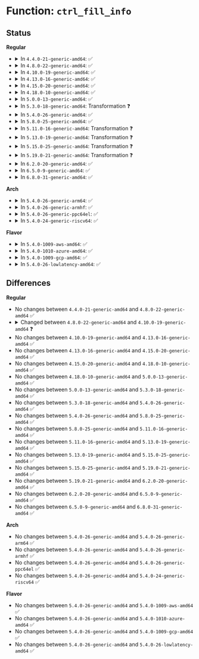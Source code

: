 # Function: <code>ctrl_fill_info</code>

## Status
<b>Regular</b>
<ul>
<li>
<details>
<summary>In <code>4.4.0-21-generic-amd64</code>: ✅</summary>

```c
int ctrl_fill_info(struct genl_family * family, u32 portid, u32 seq, u32 flags, struct sk_buff * skb, u8 cmd)
```

```json
{
  "name": "ctrl_fill_info",
  "collision_type": "Unique Static",
  "inline_type": "No",
  "funcs": [
    {
      "addr": 18446744071586511776,
      "name": "ctrl_fill_info",
      "external": false,
      "loc": "net/netlink/genetlink.c:690",
      "file": "net/netlink/genetlink.c",
      "inline": "seen, unknown",
      "caller_inline": [],
      "caller_func": [
        "net/netlink/genetlink.c:ctrl_build_family_msg",
        "net/netlink/genetlink.c:ctrl_dumpfamily"
      ]
    }
  ],
  "symbols": [
    {
      "addr": 18446744071586511776,
      "name": "ctrl_fill_info",
      "section": ".text",
      "bind": "STB_LOCAL",
      "size": 1099
    }
  ]
}
```
</details>
</li>
<li>
<details>
<summary>In <code>4.8.0-22-generic-amd64</code>: ✅</summary>

```c
int ctrl_fill_info(struct genl_family * family, u32 portid, u32 seq, u32 flags, struct sk_buff * skb, u8 cmd)
```

```json
{
  "name": "ctrl_fill_info",
  "collision_type": "Unique Static",
  "inline_type": "No",
  "funcs": [
    {
      "addr": 18446744071586954112,
      "name": "ctrl_fill_info",
      "external": false,
      "loc": "net/netlink/genetlink.c:685",
      "file": "net/netlink/genetlink.c",
      "inline": "seen, unknown",
      "caller_inline": [],
      "caller_func": [
        "net/netlink/genetlink.c:ctrl_build_family_msg",
        "net/netlink/genetlink.c:ctrl_dumpfamily"
      ]
    }
  ],
  "symbols": [
    {
      "addr": 18446744071586954112,
      "name": "ctrl_fill_info",
      "section": ".text",
      "bind": "STB_LOCAL",
      "size": 1074
    }
  ]
}
```
</details>
</li>
<li>
<details>
<summary>In <code>4.10.0-19-generic-amd64</code>: ✅</summary>

```c
int ctrl_fill_info(const struct genl_family * family, u32 portid, u32 seq, u32 flags, struct sk_buff * skb, u8 cmd)
```

```json
{
  "name": "ctrl_fill_info",
  "collision_type": "Unique Static",
  "inline_type": "No",
  "funcs": [
    {
      "addr": 18446744071587148992,
      "name": "ctrl_fill_info",
      "external": false,
      "loc": "net/netlink/genetlink.c:641",
      "file": "net/netlink/genetlink.c",
      "inline": "seen, unknown",
      "caller_inline": [],
      "caller_func": [
        "net/netlink/genetlink.c:ctrl_build_family_msg",
        "net/netlink/genetlink.c:ctrl_dumpfamily"
      ]
    }
  ],
  "symbols": [
    {
      "addr": 18446744071587148992,
      "name": "ctrl_fill_info",
      "section": ".text",
      "bind": "STB_LOCAL",
      "size": 1074
    }
  ]
}
```
</details>
</li>
<li>
<details>
<summary>In <code>4.13.0-16-generic-amd64</code>: ✅</summary>

```c
int ctrl_fill_info(const struct genl_family * family, u32 portid, u32 seq, u32 flags, struct sk_buff * skb, u8 cmd)
```

```json
{
  "name": "ctrl_fill_info",
  "collision_type": "Unique Static",
  "inline_type": "No",
  "funcs": [
    {
      "addr": 18446744071587280000,
      "name": "ctrl_fill_info",
      "external": false,
      "loc": "net/netlink/genetlink.c:644",
      "file": "net/netlink/genetlink.c",
      "inline": "seen, unknown",
      "caller_inline": [],
      "caller_func": [
        "net/netlink/genetlink.c:ctrl_build_family_msg",
        "net/netlink/genetlink.c:ctrl_dumpfamily"
      ]
    }
  ],
  "symbols": [
    {
      "addr": 18446744071587280000,
      "name": "ctrl_fill_info",
      "section": ".text",
      "bind": "STB_LOCAL",
      "size": 1020
    }
  ]
}
```
</details>
</li>
<li>
<details>
<summary>In <code>4.15.0-20-generic-amd64</code>: ✅</summary>

```c
int ctrl_fill_info(const struct genl_family * family, u32 portid, u32 seq, u32 flags, struct sk_buff * skb, u8 cmd)
```

```json
{
  "name": "ctrl_fill_info",
  "collision_type": "Unique Static",
  "inline_type": "No",
  "funcs": [
    {
      "addr": 18446744071587800080,
      "name": "ctrl_fill_info",
      "external": false,
      "loc": "net/netlink/genetlink.c:645",
      "file": "net/netlink/genetlink.c",
      "inline": "seen, unknown",
      "caller_inline": [],
      "caller_func": [
        "net/netlink/genetlink.c:ctrl_build_family_msg",
        "net/netlink/genetlink.c:ctrl_dumpfamily"
      ]
    }
  ],
  "symbols": [
    {
      "addr": 18446744071587800080,
      "name": "ctrl_fill_info",
      "section": ".text",
      "bind": "STB_LOCAL",
      "size": 1020
    }
  ]
}
```
</details>
</li>
<li>
<details>
<summary>In <code>4.18.0-10-generic-amd64</code>: ✅</summary>

```c
int ctrl_fill_info(const struct genl_family * family, u32 portid, u32 seq, u32 flags, struct sk_buff * skb, u8 cmd)
```

```json
{
  "name": "ctrl_fill_info",
  "collision_type": "Unique Static",
  "inline_type": "No",
  "funcs": [
    {
      "addr": 18446744071588141616,
      "name": "ctrl_fill_info",
      "external": false,
      "loc": "net/netlink/genetlink.c:647",
      "file": "net/netlink/genetlink.c",
      "inline": "seen, unknown",
      "caller_inline": [],
      "caller_func": [
        "net/netlink/genetlink.c:ctrl_build_family_msg",
        "net/netlink/genetlink.c:ctrl_dumpfamily"
      ]
    }
  ],
  "symbols": [
    {
      "addr": 18446744071588141616,
      "name": "ctrl_fill_info",
      "section": ".text",
      "bind": "STB_LOCAL",
      "size": 1025
    }
  ]
}
```
</details>
</li>
<li>
<details>
<summary>In <code>5.0.0-13-generic-amd64</code>: ✅</summary>

```c
int ctrl_fill_info(const struct genl_family * family, u32 portid, u32 seq, u32 flags, struct sk_buff * skb, u8 cmd)
```

```json
{
  "name": "ctrl_fill_info",
  "collision_type": "Unique Static",
  "inline_type": "No",
  "funcs": [
    {
      "addr": 18446744071588324336,
      "name": "ctrl_fill_info",
      "external": false,
      "loc": "net/netlink/genetlink.c:648",
      "file": "net/netlink/genetlink.c",
      "inline": "seen, unknown",
      "caller_inline": [],
      "caller_func": [
        "net/netlink/genetlink.c:ctrl_build_family_msg",
        "net/netlink/genetlink.c:ctrl_dumpfamily"
      ]
    }
  ],
  "symbols": [
    {
      "addr": 18446744071588324336,
      "name": "ctrl_fill_info",
      "section": ".text",
      "bind": "STB_LOCAL",
      "size": 1025
    }
  ]
}
```
</details>
</li>
<li>
<details>
<summary>In <code>5.3.0-18-generic-amd64</code>: Transformation ❓</summary>

```c
int ctrl_fill_info(const struct genl_family * family, u32 portid, u32 seq, u32 flags, struct sk_buff * skb, u8 cmd)
```

```json
{
  "name": "ctrl_fill_info",
  "collision_type": "Unique Static",
  "inline_type": "No",
  "funcs": [
    {
      "addr": 0,
      "name": "ctrl_fill_info",
      "external": false,
      "loc": "net/netlink/genetlink.c:675",
      "file": "net/netlink/genetlink.c",
      "inline": "seen, unknown",
      "caller_inline": [],
      "caller_func": [
        "net/netlink/genetlink.c:ctrl_build_family_msg",
        "net/netlink/genetlink.c:ctrl_dumpfamily"
      ]
    }
  ],
  "symbols": [
    {
      "addr": 18446744071588722704,
      "name": "ctrl_fill_info",
      "section": ".text",
      "bind": "STB_LOCAL",
      "size": 1010
    },
    {
      "addr": 18446744071588728491,
      "name": "ctrl_fill_info.cold",
      "section": ".text",
      "bind": "STB_LOCAL",
      "size": 35
    }
  ]
}
```
</details>
</li>
<li>
<details>
<summary>In <code>5.4.0-26-generic-amd64</code>: ✅</summary>

```c
int ctrl_fill_info(const struct genl_family * family, u32 portid, u32 seq, u32 flags, struct sk_buff * skb, u8 cmd)
```

```json
{
  "name": "ctrl_fill_info",
  "collision_type": "Unique Static",
  "inline_type": "No",
  "funcs": [
    {
      "addr": 18446744071588946368,
      "name": "ctrl_fill_info",
      "external": false,
      "loc": "net/netlink/genetlink.c:675",
      "file": "net/netlink/genetlink.c",
      "inline": "seen, unknown",
      "caller_inline": [],
      "caller_func": [
        "net/netlink/genetlink.c:ctrl_build_family_msg",
        "net/netlink/genetlink.c:ctrl_dumpfamily"
      ]
    }
  ],
  "symbols": [
    {
      "addr": 18446744071588946368,
      "name": "ctrl_fill_info",
      "section": ".text",
      "bind": "STB_LOCAL",
      "size": 1017
    }
  ]
}
```
</details>
</li>
<li>
<details>
<summary>In <code>5.8.0-25-generic-amd64</code>: ✅</summary>

```c
int ctrl_fill_info(const struct genl_family * family, u32 portid, u32 seq, u32 flags, struct sk_buff * skb, u8 cmd)
```

```json
{
  "name": "ctrl_fill_info",
  "collision_type": "Unique Static",
  "inline_type": "No",
  "funcs": [
    {
      "addr": 18446744071589840928,
      "name": "ctrl_fill_info",
      "external": false,
      "loc": "net/netlink/genetlink.c:752",
      "file": "net/netlink/genetlink.c",
      "inline": "seen, unknown",
      "caller_inline": [],
      "caller_func": [
        "net/netlink/genetlink.c:ctrl_getfamily",
        "net/netlink/genetlink.c:ctrl_dumpfamily"
      ]
    }
  ],
  "symbols": [
    {
      "addr": 18446744071589840928,
      "name": "ctrl_fill_info",
      "section": ".text",
      "bind": "STB_LOCAL",
      "size": 1036
    }
  ]
}
```
</details>
</li>
<li>
<details>
<summary>In <code>5.11.0-16-generic-amd64</code>: Transformation ❓</summary>

```c
int ctrl_fill_info(const struct genl_family * family, u32 portid, u32 seq, u32 flags, struct sk_buff * skb, u8 cmd)
```

```json
{
  "name": "ctrl_fill_info",
  "collision_type": "Unique Static",
  "inline_type": "No",
  "funcs": [
    {
      "addr": 0,
      "name": "ctrl_fill_info",
      "external": false,
      "loc": "net/netlink/genetlink.c:821",
      "file": "net/netlink/genetlink.c",
      "inline": "seen, unknown",
      "caller_inline": [],
      "caller_func": [
        "net/netlink/genetlink.c:ctrl_getfamily",
        "net/netlink/genetlink.c:ctrl_dumpfamily"
      ]
    }
  ],
  "symbols": [
    {
      "addr": 18446744071589878672,
      "name": "ctrl_fill_info",
      "section": ".text",
      "bind": "STB_LOCAL",
      "size": 1044
    },
    {
      "addr": 18446744071591633655,
      "name": "ctrl_fill_info.cold",
      "section": ".text",
      "bind": "STB_LOCAL",
      "size": 24
    }
  ]
}
```
</details>
</li>
<li>
<details>
<summary>In <code>5.13.0-19-generic-amd64</code>: Transformation ❓</summary>

```c
int ctrl_fill_info(const struct genl_family * family, u32 portid, u32 seq, u32 flags, struct sk_buff * skb, u8 cmd)
```

```json
{
  "name": "ctrl_fill_info",
  "collision_type": "Unique Static",
  "inline_type": "No",
  "funcs": [
    {
      "addr": 0,
      "name": "ctrl_fill_info",
      "external": false,
      "loc": "net/netlink/genetlink.c:821",
      "file": "net/netlink/genetlink.c",
      "inline": "seen, unknown",
      "caller_inline": [],
      "caller_func": [
        "net/netlink/genetlink.c:ctrl_getfamily",
        "net/netlink/genetlink.c:ctrl_dumpfamily"
      ]
    }
  ],
  "symbols": [
    {
      "addr": 18446744071589783680,
      "name": "ctrl_fill_info",
      "section": ".text",
      "bind": "STB_LOCAL",
      "size": 1073
    },
    {
      "addr": 18446744071591577056,
      "name": "ctrl_fill_info.cold",
      "section": ".text",
      "bind": "STB_LOCAL",
      "size": 24
    }
  ]
}
```
</details>
</li>
<li>
<details>
<summary>In <code>5.15.0-25-generic-amd64</code>: Transformation ❓</summary>

```c
int ctrl_fill_info(const struct genl_family * family, u32 portid, u32 seq, u32 flags, struct sk_buff * skb, u8 cmd)
```

```json
{
  "name": "ctrl_fill_info",
  "collision_type": "Unique Static",
  "inline_type": "No",
  "funcs": [
    {
      "addr": 0,
      "name": "ctrl_fill_info",
      "external": false,
      "loc": "net/netlink/genetlink.c:813",
      "file": "net/netlink/genetlink.c",
      "inline": "seen, unknown",
      "caller_inline": [],
      "caller_func": [
        "net/netlink/genetlink.c:ctrl_getfamily",
        "net/netlink/genetlink.c:ctrl_dumpfamily"
      ]
    }
  ],
  "symbols": [
    {
      "addr": 18446744071590544064,
      "name": "ctrl_fill_info",
      "section": ".text",
      "bind": "STB_LOCAL",
      "size": 1073
    },
    {
      "addr": 18446744071592711546,
      "name": "ctrl_fill_info.cold",
      "section": ".text",
      "bind": "STB_LOCAL",
      "size": 24
    }
  ]
}
```
</details>
</li>
<li>
<details>
<summary>In <code>5.19.0-21-generic-amd64</code>: Transformation ❓</summary>

```c
int ctrl_fill_info(const struct genl_family * family, u32 portid, u32 seq, u32 flags, struct sk_buff * skb, u8 cmd)
```

```json
{
  "name": "ctrl_fill_info",
  "collision_type": "Unique Static",
  "inline_type": "No",
  "funcs": [
    {
      "addr": 0,
      "name": "ctrl_fill_info",
      "external": false,
      "loc": "net/netlink/genetlink.c:813",
      "file": "net/netlink/genetlink.c",
      "inline": "seen, unknown",
      "caller_inline": [],
      "caller_func": [
        "net/netlink/genetlink.c:ctrl_build_family_msg",
        "net/netlink/genetlink.c:ctrl_dumpfamily"
      ]
    }
  ],
  "symbols": [
    {
      "addr": 18446744071592154304,
      "name": "ctrl_fill_info",
      "section": ".text",
      "bind": "STB_LOCAL",
      "size": 1128
    },
    {
      "addr": 18446744071594597585,
      "name": "ctrl_fill_info.cold",
      "section": ".text",
      "bind": "STB_LOCAL",
      "size": 24
    }
  ]
}
```
</details>
</li>
<li>
<details>
<summary>In <code>6.2.0-20-generic-amd64</code>: ✅</summary>

```c
int ctrl_fill_info(const struct genl_family * family, u32 portid, u32 seq, u32 flags, struct sk_buff * skb, u8 cmd)
```

```json
{
  "name": "ctrl_fill_info",
  "collision_type": "Unique Static",
  "inline_type": "No",
  "funcs": [
    {
      "addr": 18446744071593980560,
      "name": "ctrl_fill_info",
      "external": false,
      "loc": "net/netlink/genetlink.c:1086",
      "file": "net/netlink/genetlink.c",
      "inline": "seen, unknown",
      "caller_inline": [],
      "caller_func": [
        "net/netlink/genetlink.c:ctrl_build_family_msg",
        "net/netlink/genetlink.c:ctrl_dumpfamily"
      ]
    }
  ],
  "symbols": [
    {
      "addr": 18446744071593980560,
      "name": "ctrl_fill_info",
      "section": ".text",
      "bind": "STB_LOCAL",
      "size": 1207
    }
  ]
}
```
</details>
</li>
<li>
<details>
<summary>In <code>6.5.0-9-generic-amd64</code>: ✅</summary>

```c
int ctrl_fill_info(const struct genl_family * family, u32 portid, u32 seq, u32 flags, struct sk_buff * skb, u8 cmd)
```

```json
{
  "name": "ctrl_fill_info",
  "collision_type": "Unique Static",
  "inline_type": "No",
  "funcs": [
    {
      "addr": 18446744071594358544,
      "name": "ctrl_fill_info",
      "external": false,
      "loc": "net/netlink/genetlink.c:1088",
      "file": "net/netlink/genetlink.c",
      "inline": "seen, unknown",
      "caller_inline": [],
      "caller_func": [
        "net/netlink/genetlink.c:ctrl_build_family_msg",
        "net/netlink/genetlink.c:ctrl_dumpfamily"
      ]
    }
  ],
  "symbols": [
    {
      "addr": 18446744071594358544,
      "name": "ctrl_fill_info",
      "section": ".text",
      "bind": "STB_LOCAL",
      "size": 1207
    }
  ]
}
```
</details>
</li>
<li>
<details>
<summary>In <code>6.8.0-31-generic-amd64</code>: ✅</summary>

```c
int ctrl_fill_info(const struct genl_family * family, u32 portid, u32 seq, u32 flags, struct sk_buff * skb, u8 cmd)
```

```json
{
  "name": "ctrl_fill_info",
  "collision_type": "Unique Static",
  "inline_type": "No",
  "funcs": [
    {
      "addr": 18446744071595158576,
      "name": "ctrl_fill_info",
      "external": false,
      "loc": "net/netlink/genetlink.c:1227",
      "file": "net/netlink/genetlink.c",
      "inline": "seen, unknown",
      "caller_inline": [],
      "caller_func": [
        "net/netlink/genetlink.c:ctrl_build_family_msg",
        "net/netlink/genetlink.c:ctrl_dumpfamily"
      ]
    }
  ],
  "symbols": [
    {
      "addr": 18446744071595158576,
      "name": "ctrl_fill_info",
      "section": ".text",
      "bind": "STB_LOCAL",
      "size": 1213
    }
  ]
}
```
</details>
</li>
</ul>
<b>Arch</b>
<ul>
<li>
<details>
<summary>In <code>5.4.0-26-generic-arm64</code>: ✅</summary>

```c
int ctrl_fill_info(const struct genl_family * family, u32 portid, u32 seq, u32 flags, struct sk_buff * skb, u8 cmd)
```

```json
{
  "name": "ctrl_fill_info",
  "collision_type": "Unique Static",
  "inline_type": "No",
  "funcs": [
    {
      "addr": 18446603336502547432,
      "name": "ctrl_fill_info",
      "external": false,
      "loc": "net/netlink/genetlink.c:675",
      "file": "net/netlink/genetlink.c",
      "inline": "seen, unknown",
      "caller_inline": [],
      "caller_func": [
        "net/netlink/genetlink.c:ctrl_build_family_msg",
        "net/netlink/genetlink.c:ctrl_dumpfamily"
      ]
    }
  ],
  "symbols": [
    {
      "addr": 18446603336502547432,
      "name": "ctrl_fill_info",
      "section": ".text",
      "bind": "STB_LOCAL",
      "size": 1040
    }
  ]
}
```
</details>
</li>
<li>
<details>
<summary>In <code>5.4.0-26-generic-armhf</code>: ✅</summary>

```c
int ctrl_fill_info(const struct genl_family * family, u32 portid, u32 seq, u32 flags, struct sk_buff * skb, u8 cmd)
```

```json
{
  "name": "ctrl_fill_info",
  "collision_type": "Unique Static",
  "inline_type": "No",
  "funcs": [
    {
      "addr": 3235253080,
      "name": "ctrl_fill_info",
      "external": false,
      "loc": "net/netlink/genetlink.c:675",
      "file": "net/netlink/genetlink.c",
      "inline": "seen, unknown",
      "caller_inline": [],
      "caller_func": [
        "net/netlink/genetlink.c:ctrl_build_family_msg",
        "net/netlink/genetlink.c:ctrl_dumpfamily"
      ]
    }
  ],
  "symbols": [
    {
      "addr": 3235253080,
      "name": "ctrl_fill_info",
      "section": ".text",
      "bind": "STB_LOCAL",
      "size": 984
    }
  ]
}
```
</details>
</li>
<li>
<details>
<summary>In <code>5.4.0-26-generic-ppc64el</code>: ✅</summary>

```c
int ctrl_fill_info(const struct genl_family * family, u32 portid, u32 seq, u32 flags, struct sk_buff * skb, u8 cmd)
```

```json
{
  "name": "ctrl_fill_info",
  "collision_type": "Unique Static",
  "inline_type": "No",
  "funcs": [
    {
      "addr": 13835058055296121920,
      "name": "ctrl_fill_info",
      "external": false,
      "loc": "net/netlink/genetlink.c:675",
      "file": "net/netlink/genetlink.c",
      "inline": "seen, unknown",
      "caller_inline": [],
      "caller_func": [
        "net/netlink/genetlink.c:ctrl_build_family_msg",
        "net/netlink/genetlink.c:ctrl_dumpfamily"
      ]
    }
  ],
  "symbols": [
    {
      "addr": 13835058055296121920,
      "name": "ctrl_fill_info",
      "section": ".text",
      "bind": "STB_LOCAL",
      "size": 1336
    }
  ]
}
```
</details>
</li>
<li>
<details>
<summary>In <code>5.4.0-24-generic-riscv64</code>: ✅</summary>

```c
int ctrl_fill_info(const struct genl_family * family, u32 portid, u32 seq, u32 flags, struct sk_buff * skb, u8 cmd)
```

```json
{
  "name": "ctrl_fill_info",
  "collision_type": "Unique Static",
  "inline_type": "No",
  "funcs": [
    {
      "addr": 18446743936278709982,
      "name": "ctrl_fill_info",
      "external": false,
      "loc": "net/netlink/genetlink.c:675",
      "file": "net/netlink/genetlink.c",
      "inline": "seen, unknown",
      "caller_inline": [],
      "caller_func": [
        "net/netlink/genetlink.c:ctrl_build_family_msg",
        "net/netlink/genetlink.c:ctrl_dumpfamily"
      ]
    }
  ],
  "symbols": [
    {
      "addr": 18446743936278709982,
      "name": "ctrl_fill_info",
      "section": ".text",
      "bind": "STB_LOCAL",
      "size": 762
    }
  ]
}
```
</details>
</li>
</ul>
<b>Flavor</b>
<ul>
<li>
<details>
<summary>In <code>5.4.0-1009-aws-amd64</code>: ✅</summary>

```c
int ctrl_fill_info(const struct genl_family * family, u32 portid, u32 seq, u32 flags, struct sk_buff * skb, u8 cmd)
```

```json
{
  "name": "ctrl_fill_info",
  "collision_type": "Unique Static",
  "inline_type": "No",
  "funcs": [
    {
      "addr": 18446744071588552752,
      "name": "ctrl_fill_info",
      "external": false,
      "loc": "net/netlink/genetlink.c:675",
      "file": "net/netlink/genetlink.c",
      "inline": "seen, unknown",
      "caller_inline": [],
      "caller_func": [
        "net/netlink/genetlink.c:ctrl_build_family_msg",
        "net/netlink/genetlink.c:ctrl_dumpfamily"
      ]
    }
  ],
  "symbols": [
    {
      "addr": 18446744071588552752,
      "name": "ctrl_fill_info",
      "section": ".text",
      "bind": "STB_LOCAL",
      "size": 1017
    }
  ]
}
```
</details>
</li>
<li>
<details>
<summary>In <code>5.4.0-1010-azure-amd64</code>: ✅</summary>

```c
int ctrl_fill_info(const struct genl_family * family, u32 portid, u32 seq, u32 flags, struct sk_buff * skb, u8 cmd)
```

```json
{
  "name": "ctrl_fill_info",
  "collision_type": "Unique Static",
  "inline_type": "No",
  "funcs": [
    {
      "addr": 18446744071588264736,
      "name": "ctrl_fill_info",
      "external": false,
      "loc": "net/netlink/genetlink.c:675",
      "file": "net/netlink/genetlink.c",
      "inline": "seen, unknown",
      "caller_inline": [],
      "caller_func": [
        "net/netlink/genetlink.c:ctrl_build_family_msg",
        "net/netlink/genetlink.c:ctrl_dumpfamily"
      ]
    }
  ],
  "symbols": [
    {
      "addr": 18446744071588264736,
      "name": "ctrl_fill_info",
      "section": ".text",
      "bind": "STB_LOCAL",
      "size": 1017
    }
  ]
}
```
</details>
</li>
<li>
<details>
<summary>In <code>5.4.0-1009-gcp-amd64</code>: ✅</summary>

```c
int ctrl_fill_info(const struct genl_family * family, u32 portid, u32 seq, u32 flags, struct sk_buff * skb, u8 cmd)
```

```json
{
  "name": "ctrl_fill_info",
  "collision_type": "Unique Static",
  "inline_type": "No",
  "funcs": [
    {
      "addr": 18446744071588884928,
      "name": "ctrl_fill_info",
      "external": false,
      "loc": "net/netlink/genetlink.c:675",
      "file": "net/netlink/genetlink.c",
      "inline": "seen, unknown",
      "caller_inline": [],
      "caller_func": [
        "net/netlink/genetlink.c:ctrl_build_family_msg",
        "net/netlink/genetlink.c:ctrl_dumpfamily"
      ]
    }
  ],
  "symbols": [
    {
      "addr": 18446744071588884928,
      "name": "ctrl_fill_info",
      "section": ".text",
      "bind": "STB_LOCAL",
      "size": 1017
    }
  ]
}
```
</details>
</li>
<li>
<details>
<summary>In <code>5.4.0-26-lowlatency-amd64</code>: ✅</summary>

```c
int ctrl_fill_info(const struct genl_family * family, u32 portid, u32 seq, u32 flags, struct sk_buff * skb, u8 cmd)
```

```json
{
  "name": "ctrl_fill_info",
  "collision_type": "Unique Static",
  "inline_type": "No",
  "funcs": [
    {
      "addr": 18446744071589026992,
      "name": "ctrl_fill_info",
      "external": false,
      "loc": "net/netlink/genetlink.c:675",
      "file": "net/netlink/genetlink.c",
      "inline": "seen, unknown",
      "caller_inline": [],
      "caller_func": [
        "net/netlink/genetlink.c:ctrl_build_family_msg",
        "net/netlink/genetlink.c:ctrl_dumpfamily"
      ]
    }
  ],
  "symbols": [
    {
      "addr": 18446744071589026992,
      "name": "ctrl_fill_info",
      "section": ".text",
      "bind": "STB_LOCAL",
      "size": 1017
    }
  ]
}
```
</details>
</li>
</ul>

## Differences
<b>Regular</b>
<ul>
<li>
No changes between <code>4.4.0-21-generic-amd64</code> and <code>4.8.0-22-generic-amd64</code> ✅
</li>
<li>
<details>
<summary>Changed between <code>4.8.0-22-generic-amd64</code> and <code>4.10.0-19-generic-amd64</code> ❓</summary>
<ul>
<li>
<b>Param type changed. </b>
<code>struct genl_family * family</code> ➡️ <code>const struct genl_family * family</code>
</li>
</ul>
</details>
</li>
<li>
No changes between <code>4.10.0-19-generic-amd64</code> and <code>4.13.0-16-generic-amd64</code> ✅
</li>
<li>
No changes between <code>4.13.0-16-generic-amd64</code> and <code>4.15.0-20-generic-amd64</code> ✅
</li>
<li>
No changes between <code>4.15.0-20-generic-amd64</code> and <code>4.18.0-10-generic-amd64</code> ✅
</li>
<li>
No changes between <code>4.18.0-10-generic-amd64</code> and <code>5.0.0-13-generic-amd64</code> ✅
</li>
<li>
No changes between <code>5.0.0-13-generic-amd64</code> and <code>5.3.0-18-generic-amd64</code> ✅
</li>
<li>
No changes between <code>5.3.0-18-generic-amd64</code> and <code>5.4.0-26-generic-amd64</code> ✅
</li>
<li>
No changes between <code>5.4.0-26-generic-amd64</code> and <code>5.8.0-25-generic-amd64</code> ✅
</li>
<li>
No changes between <code>5.8.0-25-generic-amd64</code> and <code>5.11.0-16-generic-amd64</code> ✅
</li>
<li>
No changes between <code>5.11.0-16-generic-amd64</code> and <code>5.13.0-19-generic-amd64</code> ✅
</li>
<li>
No changes between <code>5.13.0-19-generic-amd64</code> and <code>5.15.0-25-generic-amd64</code> ✅
</li>
<li>
No changes between <code>5.15.0-25-generic-amd64</code> and <code>5.19.0-21-generic-amd64</code> ✅
</li>
<li>
No changes between <code>5.19.0-21-generic-amd64</code> and <code>6.2.0-20-generic-amd64</code> ✅
</li>
<li>
No changes between <code>6.2.0-20-generic-amd64</code> and <code>6.5.0-9-generic-amd64</code> ✅
</li>
<li>
No changes between <code>6.5.0-9-generic-amd64</code> and <code>6.8.0-31-generic-amd64</code> ✅
</li>
</ul>
<b>Arch</b>
<ul>
<li>
No changes between <code>5.4.0-26-generic-amd64</code> and <code>5.4.0-26-generic-arm64</code> ✅
</li>
<li>
No changes between <code>5.4.0-26-generic-amd64</code> and <code>5.4.0-26-generic-armhf</code> ✅
</li>
<li>
No changes between <code>5.4.0-26-generic-amd64</code> and <code>5.4.0-26-generic-ppc64el</code> ✅
</li>
<li>
No changes between <code>5.4.0-26-generic-amd64</code> and <code>5.4.0-24-generic-riscv64</code> ✅
</li>
</ul>
<b>Flavor</b>
<ul>
<li>
No changes between <code>5.4.0-26-generic-amd64</code> and <code>5.4.0-1009-aws-amd64</code> ✅
</li>
<li>
No changes between <code>5.4.0-26-generic-amd64</code> and <code>5.4.0-1010-azure-amd64</code> ✅
</li>
<li>
No changes between <code>5.4.0-26-generic-amd64</code> and <code>5.4.0-1009-gcp-amd64</code> ✅
</li>
<li>
No changes between <code>5.4.0-26-generic-amd64</code> and <code>5.4.0-26-lowlatency-amd64</code> ✅
</li>
</ul>
